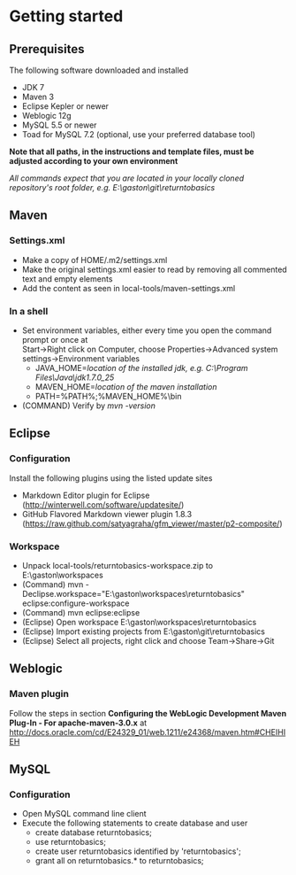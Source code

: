 # Getting started

## Prerequisites
The following software downloaded and installed
* JDK 7
* Maven 3
* Eclipse Kepler or newer
* Weblogic 12g
* MySQL 5.5 or newer
* Toad for MySQL 7.2 (optional, use your preferred database tool)

**Note that all paths, in the instructions and template files, must be adjusted according to your own environment**

*All commands expect that you are located in your locally cloned repository's root folder, e.g. E:\gaston\git\returntobasics*

## Maven
### Settings.xml
* Make a copy of HOME/.m2/settings.xml
* Make the original settings.xml easier to read by removing all commented text and empty elements
* Add the content as seen in local-tools/maven-settings.xml

### In a shell
* Set environment variables, either every time you open the command prompt or once at  
Start->Right click on Computer, choose Properties->Advanced system settings->Environment variables
  * JAVA_HOME=*location of the installed jdk, e.g. C:\Program Files\Java\jdk1.7.0_25*
  * MAVEN_HOME=*location of the maven installation*
  * PATH=%PATH%;%MAVEN_HOME%\bin
* (COMMAND) Verify by *mvn -version*

## Eclipse
### Configuration
Install the following plugins using the listed update sites
* Markdown Editor plugin for Eclipse (http://winterwell.com/software/updatesite/)
* GitHub Flavored Markdown viewer plugin 1.8.3 (https://raw.github.com/satyagraha/gfm_viewer/master/p2-composite/)

### Workspace
* Unpack local-tools/returntobasics-workspace.zip to E:\gaston\workspaces
* (Command) mvn -Declipse.workspace="E:\gaston\workspaces\returntobasics" eclipse:configure-workspace
* (Command) mvn eclipse:eclipse
* (Eclipse) Open workspace E:\gaston\workspaces\returntobasics
* (Eclipse) Import existing projects from E:\gaston\git\returntobasics
* (Eclipse) Select all projects, right click and choose Team->Share->Git

## Weblogic
### Maven plugin
Follow the steps in section **Configuring the WebLogic Development Maven Plug-In - For apache-maven-3.0.x** at  
http://docs.oracle.com/cd/E24329_01/web.1211/e24368/maven.htm#CHEIHIEH


## MySQL
### Configuration
* Open MySQL command line client
* Execute the following statements to create database and user
  * create database returntobasics;
  * use returntobasics;
  * create user returntobasics identified by 'returntobasics';
  * grant all on returntobasics.* to returntobasics;
